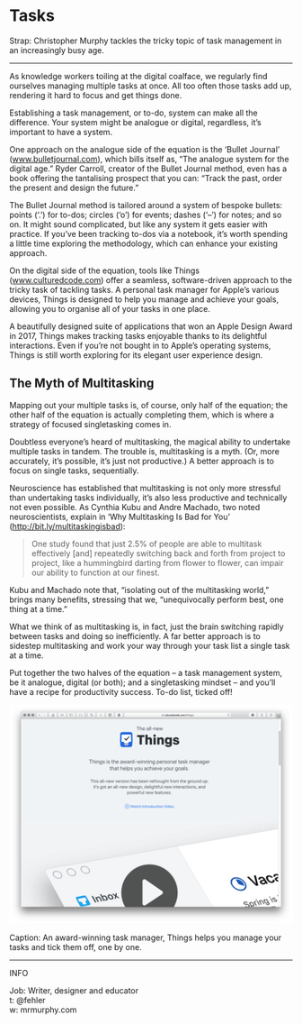 Tasks
=====

<!-- Word Count: 470-520 Words (Image.) -->

Strap: Christopher Murphy tackles the tricky topic of task management in an increasingly busy age.


----

<!-- 530 Words in last article. ~265 X 2 -->

As knowledge workers toiling at the digital coalface, we regularly find ourselves managing multiple tasks at once. All too often those tasks add up, rendering it hard to focus and get things done.

Establishing a task management, or to-do, system can make all the difference. Your system might be analogue or digital, regardless, it’s important to have a system.

One approach on the analogue side of the equation is the ‘Bullet Journal’ (www.bulletjournal.com), which bills itself as, “The analogue system for the digital age.” Ryder Carroll, creator of the Bullet Journal method, even has a book offering the tantalising prospect that you can: “Track the past, order the present and design the future.”

The Bullet Journal method is tailored around a system of bespoke bullets: points (‘.’) for to-dos; circles (‘o’) for events; dashes (‘–’) for notes; and so on. It might sound complicated, but like any system it gets easier with practice. If you’ve been tracking to-dos via a notebook, it’s worth spending a little time exploring the methodology, which can enhance your existing approach.

On the digital side of the equation, tools like Things (www.culturedcode.com) offer a seamless, software-driven approach to the tricky task of tackling tasks. A personal task manager for Apple’s various devices, Things is designed to help you manage and achieve your goals, allowing you to organise all of your tasks in one place.

A beautifully designed suite of applications that won an Apple Design Award in 2017, Things makes tracking tasks enjoyable thanks to its delightful interactions. Even if you’re not bought in to Apple’s operating systems, Things is still worth exploring for its elegant user experience design.


The Myth of Multitasking
-------------------------

Mapping out your multiple tasks is, of course, only half of the equation; the other half of the equation is actually completing them, which is where a strategy of focused singletasking comes in.

Doubtless everyone’s heard of multitasking, the magical ability to undertake multiple tasks in tandem. The trouble is, multitasking is a myth. (Or, more accurately, it’s possible, it’s just not productive.) A better approach is to focus on single tasks, sequentially.

Neuroscience has established that multitasking is not only more stressful than undertaking tasks individually, it’s also less productive and technically not even possible. As Cynthia Kubu and Andre Machado, two noted neuroscientists, explain in ‘Why Multitasking Is Bad for You’ (http://bit.ly/multitaskingisbad):

> One study found that just 2.5% of people are able to multitask effectively [and] repeatedly switching back and forth from project to project, like a hummingbird darting from flower to flower, can impair our ability to function at our finest.

Kubu and Machado note that, “isolating out of the multitasking world,” brings many benefits, stressing that we, “unequivocally perform best, one thing at a time.”

What we think of as multitasking is, in fact, just the brain switching rapidly between tasks and doing so inefficiently. A far better approach is to sidestep multitasking and work your way through your task list a single task at a time.

Put together the two halves of the equation – a task management system, be it analogue, digital (or both); and a singletasking mindset – and you’ll have a recipe for productivity success. To-do list, ticked off!


<img src="things.png" width="650">

Caption: An award-winning task manager, Things helps you manage your tasks and tick them off, one by one.


----


INFO

Job: Writer, designer and educator  
t: @fehler  
w: mrmurphy.com  

